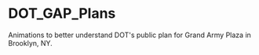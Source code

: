 # DOT_GAP_Plans
Animations to better understand DOT's public plan for Grand Army Plaza in Brooklyn, NY.
